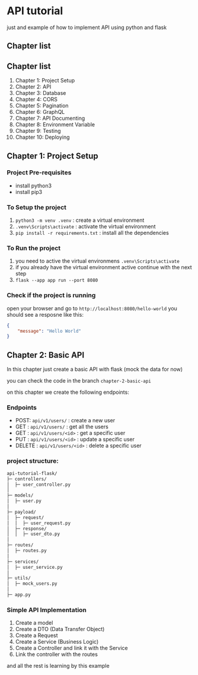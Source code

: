 # API tutorial

just and example of how to implement API using python and flask

## Chapter list

## Chapter list

1. Chapter 1: Project Setup
2. Chapter 2: API
3. Chapter 3: Database
4. Chapter 4: CORS
5. Chapter 5: Pagination
6. Chapter 6: GraphQL
7. Chapter 7: API Documenting
8. Chapter 8: Environment Variable
9. Chapter 9: Testing
10. Chapter 10: Deploying

## Chapter 1: Project Setup

### Project Pre-requisites

- install python3
- install pip3

### To Setup the project

1. `python3 -m venv .venv` : create a virtual environment
2. `.venv\Scripts\activate` : activate the virtual environment
3. `pip install -r requirements.txt` : install all the dependencies

### To Run the project

1. you need to active the virtual environmens `.venv\Scripts\activate`
2. if you already have the virtual environment active continue with the next step
3. `flask --app app run --port 8080`

### Check if the project is running

open your browser and go to `http://localhost:8080/hello-world`
you should see a resposne like this:

``` json
{
    "message": "Hello World"
}
```

## Chapter 2: Basic API

In this chapter just create a basic API with flask (mock the data for now)

you can check the code in the branch `chapter-2-basic-api`

on this chapter we create the following endpoints:

### Endpoints

- POST: `api/v1/users/` : create a new user
- GET : `api/v1/users/` : get all the users
- GET : `api/v1/users/<id>` : get a specific user
- PUT : `api/v1/users/<id>` : update a specific user
- DELETE : `api/v1/users/<id>` : delete a specific user

### project structure:

``` bash
api-tutorial-flask/
├─ controllers/
│  ├─ user_controller.py
│  
├─ models/
│  ├─ user.py
│  
├─ payload/
│  ├─ request/
│  │  ├─ user_request.py
│  ├─ response/
│  │  ├─ user_dto.py
│  
├─ routes/
│  ├─ routes.py
│  
├─ services/
│  ├─ user_service.py
│  
├─ utils/
│  ├─ mock_users.py
│  
├─ app.py

```

### Simple API Implementation

1. Create a model
2. Create a DTO (Data Transfer Object)
3. Create a Request
4. Create a Service (Business Logic)
5. Create a Controller and link it  with the Service
6. Link the controller with the routes

and all the rest is learning by this example
